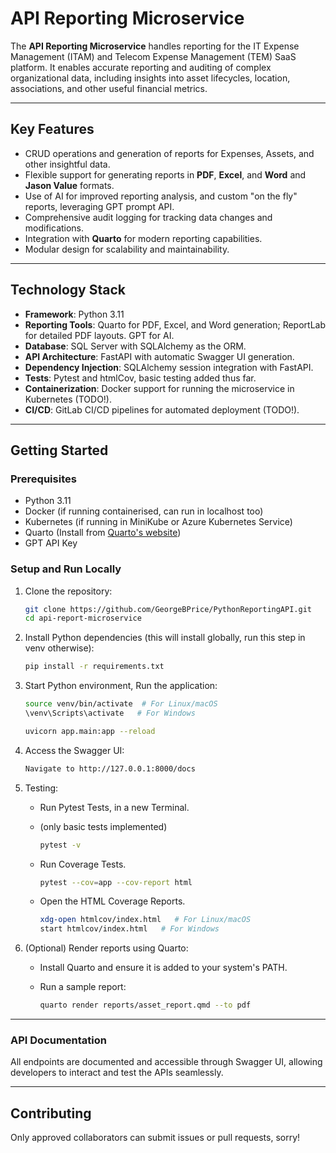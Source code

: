 # API Reporting Microservice

The **API Reporting Microservice** handles reporting for the IT Expense Management (ITAM) and Telecom Expense Management (TEM) SaaS platform. It enables accurate reporting and auditing of complex organizational data, including insights into asset lifecycles, location, associations, and other useful financial metrics.

---

## Key Features

- CRUD operations and generation of reports for Expenses, Assets, and other insightful data.
- Flexible support for generating reports in **PDF**, **Excel**, and **Word** and **Jason Value** formats.
- Use of AI for improved reporting analysis, and custom "on the fly" reports, leveraging GPT prompt API.
- Comprehensive audit logging for tracking data changes and modifications.
- Integration with **Quarto** for modern reporting capabilities.
- Modular design for scalability and maintainability.

---

## Technology Stack

- **Framework**: Python 3.11
- **Reporting Tools**: Quarto for PDF, Excel, and Word generation; ReportLab for detailed PDF layouts. GPT for AI.
- **Database**: SQL Server with SQLAlchemy as the ORM.
- **API Architecture**: FastAPI with automatic Swagger UI generation.
- **Dependency Injection**: SQLAlchemy session integration with FastAPI.
- **Tests**: Pytest and htmlCov, basic testing added thus far.
- **Containerization**: Docker support for running the microservice in Kubernetes (TODO!).
- **CI/CD**: GitLab CI/CD pipelines for automated deployment (TODO!).

---

## Getting Started

### Prerequisites

- Python 3.11
- Docker (if running containerised, can run in localhost too)
- Kubernetes (if running in MiniKube or Azure Kubernetes Service)
- Quarto (Install from [Quarto's website](https://quarto.org))
- GPT API Key

### Setup and Run Locally

1. Clone the repository:

   ```bash
   git clone https://github.com/GeorgeBPrice/PythonReportingAPI.git
   cd api-report-microservice
   ```

2. Install Python dependencies (this will install globally, run this step in venv otherwise):

   ```bash
   pip install -r requirements.txt
   ```

3. Start Python environment, Run the application:

   ```bash
   source venv/bin/activate  # For Linux/macOS
   \venv\Scripts\activate   # For Windows
   ```

   ```bash
   uvicorn app.main:app --reload
   ```

4. Access the Swagger UI:

   ```bash
   Navigate to http://127.0.0.1:8000/docs
   ```

5. Testing:

   - Run Pytest Tests, in a new Terminal.
   - (only basic tests implemented)

     ```bash
     pytest -v
     ```

   - Run Coverage Tests.

     ```bash
     pytest --cov=app --cov-report html
     ```

   - Open the HTML Coverage Reports.

     ```bash
     xdg-open htmlcov/index.html   # For Linux/macOS
     start htmlcov/index.html   # For Windows
     ```

6. (Optional) Render reports using Quarto:

   - Install Quarto and ensure it is added to your system's PATH.
   - Run a sample report:

     ```bash
     quarto render reports/asset_report.qmd --to pdf
     ```

---

### API Documentation

All endpoints are documented and accessible through Swagger UI, allowing developers to interact and test the APIs seamlessly.

---

## Contributing

Only approved collaborators can submit issues or pull requests, sorry!
